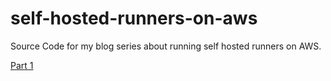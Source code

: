 # self-hosted-runners-on-aws
Source Code for my blog series about running self hosted runners on AWS.

[Part 1][part-one-link]  

[part-one-link]: https://jimmydqv.com/github/aws/fargate/2020/05/20/github-runners-in-fargate-part-one.html
